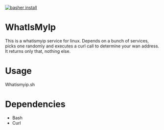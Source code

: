 [![basher install](https://www.basher.it/assets/logo/basher_install.svg)](https://www.basher.it/package/)
# WhatIsMyIp
This is a whatismyip service for linux.
Depends on a bunch of services, picks one randomly and executes a curl call to determine your wan address. It returns only that, nothing else.

# Usage
Whatismyip.sh

# Dependencies
- Bash
- Curl
